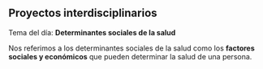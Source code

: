 ## Proyectos interdisciplinarios

Tema del día: **Determinantes sociales de la salud**

Nos referimos a los determinantes sociales de la salud como los **factores sociales y económicos** que pueden determinar la salud de una persona.

